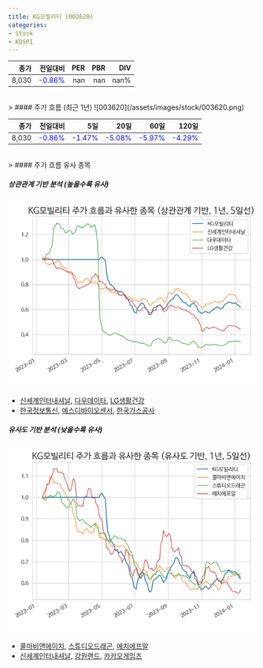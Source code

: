 ```yaml
---
title: KG모빌리티 (003620)
categories:
- Stock
- KOSPI
---
```


|종가|전일대비|PER|PBR|DIV|
|---:|-------:|--:|--:|--:|
|8,030|<span style="color: blue">-0.86%</span>|nan|nan|nan%|

<!-- more -->
<br>
> #### 주가 흐름 (최근 1년)
![003620](/assets/images/stock/003620.png)

|종가|전일대비|5일|20일|60일|120일|
|---:|-------:|--:|---:|---:|----:|
|8,030|<span style="color: blue">-0.86%</span>|<span style="color: blue">-1.47%</span>|<span style="color: blue">-5.08%</span>|<span style="color: blue">-5.97%</span>|<span style="color: blue">-4.29%</span>|

<br>
> #### 주가 흐름 유사 종목

##### 상관관계 기반 분석 (높을수록 유사)
![003620](/assets/images/stock/003620_corr.png)
- [신세계인터내셔날](/031430/), [다우데이타](/032190/), [LG생활건강](/051900/)
- [한국정보통신](/025770/), [에스디바이오센서](/137310/), [한국가스공사](/036460/)

##### 유사도 기반 분석 (낮을수록 유사)	
![003620](/assets/images/stock/003620_sim.png)
- [콜마비앤에이치](/200130/), [스튜디오드래곤](/253450/), [에치에프알](/230240/)
- [신세계인터내셔날](/031430/), [강원랜드](/035250/), [카카오게임즈](/293490/)
